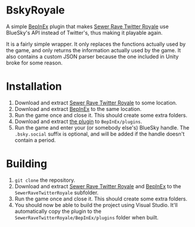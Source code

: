 # BskyRoyale

A simple [BepInEx](https://github.com/BepInEx/BepInEx/) plugin that makes [Sewer Rave Twitter Royale](https://slitherpunk.itch.io/sewer-rave-twitter-royale) use BlueSky's API instead of Twitter's, thus making it playable again.

It is a fairly simple wrapper. It only replaces the functions actually used by the game, and only returns the information actually used by the game. It also contains a custom JSON parser because the one included in Unity broke for some reason.

# Installation

1. Download and extract [Sewer Rave Twitter Royale](https://slitherpunk.itch.io/sewer-rave-twitter-royale) to some location.
2. Download and extract [BepInEx](https://github.com/BepInEx/BepInEx/releases/latest) to the same location.
3. Run the game once and close it. This should create some extra folders.
4. Download and extract [the plugin](https://github.com/som1lse/BskyRoyale/releases/latest) to `BepInEx/plugins`.
5. Run the game and enter your (or somebody else's) BlueSky handle. The `.bsky.social` suffix is optional, and will be added if the handle doesn't contain a period.

# Building

1. `git clone` the repository.
2. Download and extract [Sewer Rave Twitter Royale](https://slitherpunk.itch.io/sewer-rave-twitter-royale) and [BepInEx](https://github.com/BepInEx/BepInEx/releases/latest) to the `SewerRaveTwitterRoyale` subfolder.
3. Run the game once and close it. This should create some extra folders.
4. You should now be able to build the project using Visual Studio. It'll automatically copy the plugin to the `SewerRaveTwitterRoyale/BepInEx/plugins` folder when built.
